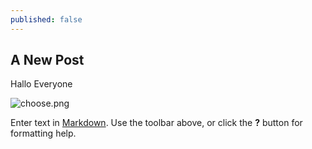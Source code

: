 ```yaml
---
published: false
---
```

## A New Post

Hallo Everyone

![choose.png]({{site.baseurl}}/_posts/choose.png)

Enter text in [Markdown](http://daringfireball.net/projects/markdown/). Use the toolbar above, or click the **?** button for formatting help.
